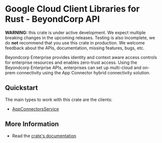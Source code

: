 # Google Cloud Client Libraries for Rust - BeyondCorp API

<!-- Code generated by sidekick. DO NOT EDIT. -->

**WARNING:** this crate is under active development. We expect multiple breaking
changes in the upcoming releases. Testing is also incomplete, we do **not**
recommend that you use this crate in production. We welcome feedback about the
APIs, documentation, missing features, bugs, etc.

Beyondcorp Enterprise provides identity and context aware access controls
for enterprise resources and enables zero-trust access. Using the
Beyondcorp Enterprise APIs, enterprises can set up multi-cloud and on-prem
connectivity using the App Connector hybrid connectivity solution.

## Quickstart

The main types to work with this crate are the clients:

- [AppConnectorsService]

## More Information

- Read the [crate's documentation](https://docs.rs/google-cloud-beyondcorp-appconnectors-v1/latest/google-cloud-beyondcorp-appconnectors-v1)

[AppConnectorsService]: https://docs.rs/google-cloud-beyondcorp-appconnectors-v1/latest/google_cloud_beyondcorp_appconnectors_v1/client/struct.AppConnectorsService.html
